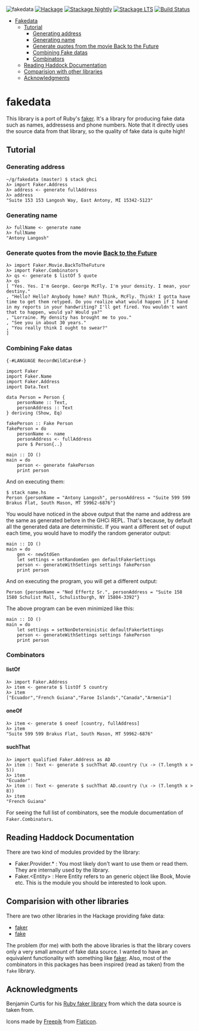![fakedata](https://user-images.githubusercontent.com/737477/53658993-54575200-3c80-11e9-9125-fbcf9e54660f.png)
[![Hackage](https://img.shields.io/hackage/v/fakedata.svg)](https://hackage.haskell.org/package/fakedata)
[![Stackage
Nightly](http://stackage.org/package/fakedata/badge/nightly)](http://stackage.org/nightly/package/fakedata)
[![Stackage
LTS](http://stackage.org/package/fakedata/badge/lts)](http://stackage.org/lts/package/fakedata)
[![Build Status](https://dev.azure.com/psibi2000/fakedata/_apis/build/status/psibi.fakedata?branchName=master)](https://dev.azure.com/psibi2000/fakedata/_build/latest?definitionId=7&branchName=master)

-   [Fakedata](#fakedata)
    -   [Tutorial](#tutorial)
        -   [Generating address](#generating-address)
        -   [Generating name](#generating-name)
        -   [Generate quotes from the movie Back to the Future](#generate-quotes-from-the-movie-back-to-the-future)
        -   [Combining Fake datas](#combining-fake-datas)
        -   [Combinators](#combinators)
    -   [Reading Haddock Documentation](#reading-haddock-documentation)
    -   [Comparision with other
        libraries](#comparision-with-other-libraries)
    -   [Acknowledgments](#acknowledgments)

fakedata
========

This library is a port of Ruby's
[faker](https://github.com/stympy/faker). It's a library for producing
fake data such as names, addressess and phone numbers. Note that it
directly uses the source data from that library, so the quality of
fake data is quite high!

Tutorial
--------

### Generating address

``` {.shellsession}
~/g/fakedata (master) $ stack ghci
λ> import Faker.Address
λ> address <- generate fullAddress
λ> address
"Suite 153 153 Langosh Way, East Antony, MI 15342-5123"
```

### Generating name

``` {.shellsession}
λ> fullName <- generate name
λ> fullName
"Antony Langosh"
```

### Generate quotes from the movie [Back to the Future](https://en.wikipedia.org/wiki/Back_to_the_Future)

    λ> import Faker.Movie.BackToTheFuture
    λ> import Faker.Combinators
    λ> qs <- generate $ listOf 5 quote
    λ> qs
    [ "Yes. Yes. I'm George. George McFly. I'm your density. I mean, your destiny."
    , "Hello? Hello? Anybody home? Huh? Think, McFly. Think! I gotta have time to get them retyped. Do you realize what would happen if I hand in my reports in your handwriting? I'll get fired. You wouldn't want that to happen, would ya? Would ya?"
    , "Lorraine. My density has brought me to you."
    , "See you in about 30 years."
    , "You really think I ought to swear?"
    ]

### Combining Fake datas

``` {.haskell}
{-#LANGUAGE RecordWildCards#-}

import Faker
import Faker.Name
import Faker.Address
import Data.Text

data Person = Person {
    personName :: Text,
    personAddress :: Text
} deriving (Show, Eq)

fakePerson :: Fake Person
fakePerson = do
    personName <- name
    personAddress <- fullAddress
    pure $ Person{..}

main :: IO ()
main = do
    person <- generate fakePerson
    print person
```

And on executing them:

    $ stack name.hs
    Person {personName = "Antony Langosh", personAddress = "Suite 599 599 Brakus Flat, South Mason, MT 59962-6876"}

You would have noticed in the above output that the name and address are
the same as generated before in the GHCi REPL. That's because, by
default all the generated data are deterministic. If you want a
different set of ouput each time, you would have to modify the random
generator output:

    main :: IO ()
    main = do
        gen <- newStdGen
        let settings = setRandomGen gen defaultFakerSettings
        person <- generateWithSettings settings fakePerson
        print person

And on executing the program, you will get a different output:

``` {.shellsession}
Person {personName = "Ned Effertz Sr.", personAddress = "Suite 158 1580 Schulist Mall, Schulistburgh, NY 15804-3392"}
```

The above program can be even minimized like this:

``` {.haskell}
main :: IO ()
main = do
    let settings = setNonDeterministic defaultFakerSettings
    person <- generateWithSettings settings fakePerson
    print person
```

### Combinators

#### listOf

``` {.haskell}
λ> import Faker.Address
λ> item <- generate $ listOf 5 country
λ> item
["Ecuador","French Guiana","Faroe Islands","Canada","Armenia"]
```

#### oneOf

``` {.haskell}
λ> item <- generate $ oneof [country, fullAddress]
λ> item
"Suite 599 599 Brakus Flat, South Mason, MT 59962-6876"
```

#### suchThat

``` {.shellsession}
λ> import qualified Faker.Address as AD
λ> item :: Text <- generate $ suchThat AD.country (\x -> (T.length x > 5))
λ> item
"Ecuador"
λ> item :: Text <- generate $ suchThat AD.country (\x -> (T.length x > 8))
λ> item
"French Guiana"
```

For seeing the full list of combinators, see the module documentation of
`Faker.Combinators`.

Reading Haddock Documentation
-----------------------------

There are two kind of modules provided by the library:

-   Faker.Provider.\* : You most likely don't want to use them or read
    them. They are internally used by the library.
-   Faker.\<Entity\> : Here Entity refers to an generic object like Book,
    Movie etc. This is the module you should be interested to look upon.

Comparision with other libraries
--------------------------------

There are two other libraries in the Hackage providing fake data:

-   [faker](https://hackage.haskell.org/package/faker-0.0.0.2)
-   [fake](https://hackage.haskell.org/package/fake-0.1.1.1)

The problem (for me) with both the above libraries is that the library
covers only a very small amount of fake data source. I wanted to have an
equivalent functionality with something like
[faker](https://github.com/stympy/faker). Also, most of the combinators
in this packages has been inspired (read as taken) from the `fake`
library.

Acknowledgments
---------------

Benjamin Curtis for his [Ruby faker
library](https://github.com/stympy/faker) from which the data source is
taken from.

Icons made by [Freepik](https://www.flaticon.com/authors/freepik) from
[Flaticon](https://www.flaticon.com/).
